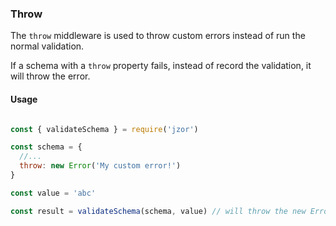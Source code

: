 ### Throw

The `throw` middleware is used to throw custom errors instead of run the normal validation.

If a schema with a `throw` property fails, instead of record the validation, it will throw the error.

#### Usage

```js

const { validateSchema } = require('jzor')

const schema = {
  //...
  throw: new Error('My custom error!')
}

const value = 'abc'

const result = validateSchema(schema, value) // will throw the new Error('My custom error!')
```